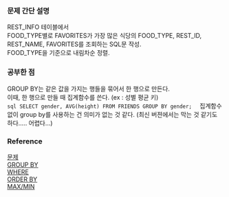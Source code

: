 ### 문제 간단 설명
REST_INFO 테이블에서<br>
FOOD_TYPE별로 FAVORITES가 가장 많은 식당의 FOOD_TYPE, REST_ID, REST_NAME, FAVORITES를 조회하는 SQL문 작성.<br>
FOOD_TYPE을 기준으로 내림차순 정렬.<br>

### 공부한 점
GROUP BY는 같은 값을 가지는 행들을 묶어서 한 행으로 만든다.<br>
이때, 한 행으로 만들 때 집계함수를 쓴다. (ex : 성별 평균 키)<br>
    ```sql
    SELECT gender, AVG(height) FROM FRIENDS GROUP BY gender; 
    ```
집계함수 없이 group by를 사용하는 건 의미가 없는 것 같다. (최신 버젼에서는 막는 것 같기도 하다..... 어렵다...)<br>

### Reference
[문제](https://school.programmers.co.kr/learn/courses/30/lessons/131123)<br>
[GROUP BY](https://github.com/gitubanana/SQL_study/tree/main/select/재구매가_일어난_상품과_회원_리스트_구하기#group-by)<br>
[WHERE](https://github.com/gitubanana/SQL_study/blob/main/select/%EA%B0%95%EC%9B%90%EB%8F%84%EC%97%90_%EC%9C%84%EC%B9%98%ED%95%9C_%EC%83%9D%EC%82%B0%EA%B3%B5%EC%9E%A5_%EB%AA%A9%EB%A1%9D_%EC%B6%9C%EB%A0%A5%ED%95%98%EA%B8%B0/README.md#where)<br>
[ORDER BY](https://github.com/gitubanana/SQL_study/blob/main/select/%EC%9D%B8%EA%B8%B0%EC%9E%88%EB%8A%94_%EC%95%84%EC%9D%B4%EC%8A%A4%ED%81%AC%EB%A6%BC/README.md#order-by)<br>
[MAX/MIN](https://github.com/gitubanana/SQL_study/tree/main/sum_max_min#maxmin)<br>
